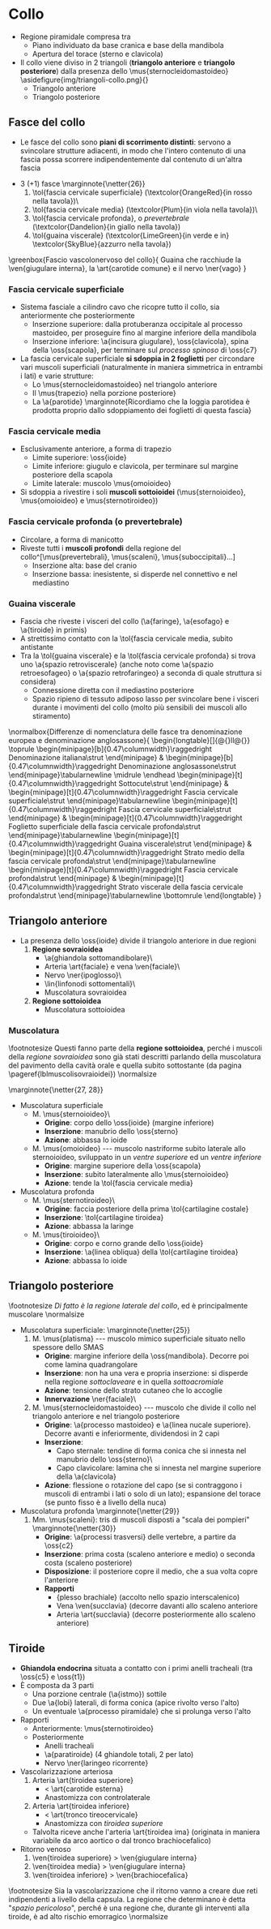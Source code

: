 # Collo
- Regione piramidale compresa tra
    - Piano individuato da base cranica e base della mandibola
    - Apertura del torace (sterno e clavicola)
- Il collo viene diviso in 2 triangoli (__triangolo anteriore__ e __triangolo posteriore__) dalla presenza dello \mus{sternocleidomastoideo} \asidefigure{img/triangoli-collo.png}{}
    - Triangolo anteriore
    - Triangolo posteriore


## Fasce del collo
- Le fasce del collo sono __piani di scorrimento distinti__:  servono a svincolare strutture adiacenti, in modo che l'intero contenuto di una fascia possa scorrere indipendentemente dal contenuto di un'altra fascia

<!-- ![](img/fasce-collo.png)\ -->

- 3 (+1) fasce \marginnote{\netter{26}}
    1. \tol{fascia cervicale superficiale} (\textcolor{OrangeRed}{in rosso nella tavola})\ 
    2. \tol{fascia cervicale media} (\textcolor{Plum}{in viola nella tavola})\ 
    3. \tol{fascia cervicale profonda}, o _prevertebrale_ (\textcolor{Dandelion}{in giallo nella tavola})
    4. \tol{guaina viscerale} (\textcolor{LimeGreen}{in verde e in} \textcolor{SkyBlue}{azzurro nella tavola})

\greenbox{Fascio vascolonervoso del collo}{
Guaina che racchiude la \ven{giugulare interna}, la \art{carotide comune} e il nervo \ner{vago}
}


### Fascia cervicale superficiale
- Sistema fasciale a cilindro cavo che ricopre tutto il collo, sia anteriormente che posteriormente
    - Inserzione superiore: dalla protuberanza occipitale al processo mastoideo, per proseguire fino al margine inferiore della mandibola
    - Inserzione inferiore: \a{incisura giugulare}, \oss{clavicola}, spina della \oss{scapola}, per terminare sul _processo spinoso_ di \oss{c7}
- La fascia cervicale superficiale __si sdoppia in 2 foglietti__ per circondare vari muscoli superficiali (naturalmente in maniera simmetrica in entrambi i lati) e varie strutture:
    - Lo \mus{sternocleidomastoideo} nel triangolo anteriore
    - Il \mus{trapezio} nella porzione posteriore}
    - La \a{parotide} \marginnote{Ricordiamo che la loggia parotidea è prodotta proprio dallo sdoppiamento dei foglietti di questa fascia}

### Fascia cervicale media
- Esclusivamente anteriore, a forma di trapezio
    - Limite superiore: \oss{ioide}
    - Limite inferiore: giugulo e clavicola, per terminare sul margine posteriore della scapola
    - Limite laterale: muscolo \mus{omoioideo}
- Si sdoppia a rivestire i soli __muscoli sottoioidei__ (\mus{sternoioideo}, \mus{omoioideo} e \mus{sternotiroideo})

### Fascia cervicale profonda (o prevertebrale)
- Circolare, a forma di manicotto
- Riveste tutti i __muscoli profondi__ della regione del collo^[\mus{prevertebrali}, \mus{scaleni}, \mus{suboccipitali}...]
    - Inserzione alta: base del cranio
    - Inserzione bassa: inesistente, si disperde nel connettivo e nel mediastino

### Guaina viscerale
- Fascia che riveste i visceri del collo (\a{faringe}, \a{esofago} e \a{tiroide} in primis)
- A strettissimo contatto con la \tol{fascia cervicale media, subito antistante
- Tra la \tol{guaina viscerale} e la \tol{fascia cervicale profonda} si trova uno \a{spazio retroviscerale} (anche noto come \a{spazio retroesofageo} o \a{spazio retrofaringeo} a seconda di quale struttura si considera)
    - Connessione diretta con il mediastino posteriore
    - Spazio ripieno di tessuto adiposo lasso per svincolare bene i visceri durante i movimenti del collo (molto più sensibili dei muscoli allo stiramento)

\normalbox{Differenze di nomenclatura delle fasce tra denominazione europea e denominazione anglosassone}{
\begin{longtable}[]{@{}ll@{}} \toprule \begin{minipage}[b]{0.47\columnwidth}\raggedright Denominazione italiana\strut \end{minipage} & \begin{minipage}[b]{0.47\columnwidth}\raggedright Denominazione anglosassone\strut \end{minipage}\tabularnewline \midrule \endhead \begin{minipage}[t]{0.47\columnwidth}\raggedright Sottocute\strut \end{minipage} & \begin{minipage}[t]{0.47\columnwidth}\raggedright Fascia cervicale superficiale\strut \end{minipage}\tabularnewline \begin{minipage}[t]{0.47\columnwidth}\raggedright Fascia cervicale superficiale\strut \end{minipage} & \begin{minipage}[t]{0.47\columnwidth}\raggedright Foglietto superficiale della fascia cervicale profonda\strut \end{minipage}\tabularnewline \begin{minipage}[t]{0.47\columnwidth}\raggedright Guaina viscerale\strut \end{minipage} & \begin{minipage}[t]{0.47\columnwidth}\raggedright Strato medio della fascia cervicale profonda\strut \end{minipage}\tabularnewline \begin{minipage}[t]{0.47\columnwidth}\raggedright Fascia cervicale profonda\strut \end{minipage} & \begin{minipage}[t]{0.47\columnwidth}\raggedright Strato viscerale della fascia cervicale profonda\strut \end{minipage}\tabularnewline \bottomrule \end{longtable} 
}

## Triangolo anteriore
- La presenza dello \oss{ioide} divide il triangolo anteriore in due regioni
    1. __Regione sovraioidea__
        - \a{ghiandola sottomandibolare}\ 
        - Arteria \art{faciale} e vena \ven{faciale}\ 
        - Nervo \ner{ipoglosso}\ 
        - \lin{linfonodi sottomentali}\ 
        - Muscolatura sovraioidea
    2. __Regione sottoioidea__
        - Muscolatura sottoioidea

### Muscolatura

\footnotesize
Questi fanno parte della __regione sottoioidea__, perché i muscoli della _regione sovraioidea_ sono già stati descritti parlando della muscolatura del pavimento della cavità orale e quella subito sottostante (da pagina \pageref{lblmuscolisovraioidei})
\normalsize

\marginnote{\netter{27, 28}}

- Muscolatura superficiale
    - M. \mus{sternoioideo}\ 
        - __Origine__: corpo dello \oss{ioide} (margine inferiore)
        - __Inserzione__: manubrio dello \oss{sterno}
        - __Azione__: abbassa lo ioide
    - M. \mus{omoioideo} --- muscolo nastriforme subito laterale allo sternoioideo, sviluppato in un _ventre superiore_ ed un _ventre inferiore_
        - __Origine__: margine superiore della \oss{scapola}
        - __Inserzione__: subito lateralmente allo \mus{sternoioideo}
        - __Azione__: tende la \tol{fascia cervicale media}
- Muscolatura profonda
    - M. \mus{sternotiroideo}\ 
        - __Origine__: faccia posteriore della prima \tol{cartilagine costale}
        - __Inserzione__: \tol{cartilagine tiroidea}
        - __Azione__: abbassa la laringe
    - M. \mus{tiroioideo}\ 
        - __Origine__: corpo e corno grande dello \oss{ioide}
        - __Inserzione__: \a{linea obliqua} della \tol{cartilagine tiroidea}
        - __Azione__: abbassa lo ioide

## Triangolo posteriore

\footnotesize
_Di fatto è la regione _laterale_ del collo_, ed è principalmente muscolare
\normalsize

- Muscolatura superficiale: \marginnote{\netter{25}}
    1. M. \mus{platisma} --- muscolo mimico superficiale situato nello spessore dello SMAS
        - __Origine__: margine inferiore della \oss{mandibola}. Decorre poi come lamina quadrangolare
        - __Inserzione__: non ha una vera e propria inserzione: si disperde nella regione _sottoclaveare_ e in quella _sottoacromiale_
        - __Azione__: tensione dello strato cutaneo che lo accoglie
        - __Innervazione__ \ner{faciale}\ 
    2. M. \mus{sternocleidomastoideo} --- muscolo che divide il collo nel triangolo anteriore e nel triangolo posteriore
        - __Origine__: \a{processo mastoideo} e \a{linea nucale superiore}. Decorre avanti e inferiormente, dividendosi in 2 capi
        - __Inserzione__:
            - Capo sternale: tendine di forma conica che si innesta nel manubrio dello \oss{sterno}\ 
            - Capo clavicolare: lamina che si innesta nel margine superiore della \a{clavicola}
        - __Azione__: flessione o rotazione del capo (se si contraggono i muscoli di entrambi i lati o solo di un lato); espansione del torace (se punto fisso è a livello della nuca)
- Muscolatura profonda \marginnote{\netter{29}}
    1. Mm. \mus{scaleni}: tris di muscoli disposti a "scala dei pompieri" \marginnote{\netter{30}}
        - __Origine__: \a{processi trasversi} delle vertebre, a partire da \oss{c2}
        - __Inserzione__: prima costa (scaleno anteriore e medio) o seconda costa (scaleno posteriore)
        - __Disposizione__: il posteriore copre il medio, che a sua volta copre l'anteriore
        - __Rapporti__
            - \{plesso brachiale} (accolto nello spazio interscalenico)
            - Vena \ven{succlavia} (decorre davanti allo scaleno anteriore
            - Arteria \art{succlavia} (decorre posteriormente allo scaleno anteriore)

## Tiroide
- __Ghiandola endocrina__ situata a contatto con i primi anelli tracheali (tra \oss{c5} e \oss{t1})
- È composta da 3 parti
    - Una porzione centrale (\a{istmo}) sottile
    - Due \a{lobi} laterali, di forma conica (apice rivolto verso l'alto)
    - Un eventuale \a{processo piramidale} che si prolunga verso l'alto
- Rapporti
    - Anteriormente: \mus{sternotiroideo}
    - Posteriormente
        - Anelli tracheali
        - \a{paratiroide} (4 ghiandole totali, 2 per lato)
        - Nervo \ner{laringeo ricorrente}
- Vascolarizzazione arteriosa
    1. Arteria \art{tiroidea superiore}
        - < \art{carotide esterna}
        - Anastomizza con controlaterale
    2. Arteria \art{tiroidea inferiore}
        - < \art{tronco tireocervicale}
        - Anastomizza con _tiroidea superiore_
    - Talvolta riceve anche l'arteria \art{tiroidea ima} (originata in maniera variabile da arco aortico o dal tronco brachiocefalico)
- Ritorno venoso
    1. \ven{tiroidea superiore} > \ven{giugulare interna}
    2. \ven{tiroidea media} > \ven{giugulare interna}
    3. \ven{tiroidea inferiore} > \ven{brachiocefalica}

\footnotesize
Sia la vascolarizzazione che il ritorno vanno a creare due reti indipendenti a livello della capsula. La regione che determinano è detta "_spazio pericoloso_", perché è una regione che, durante gli interventi alla tiroide, è ad alto rischio emorragico
\normalsize
